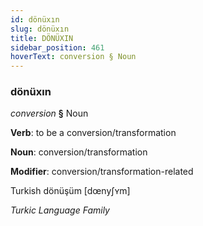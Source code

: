 ```yaml
---
id: dönüxın
slug: dönüxın
title: DÖNÜXIN
sidebar_position: 461
hoverText: conversion § Noun
---
```


### dönüxın

*conversion* **§** Noun

**Verb**: to be a conversion/transformation

**Noun**: conversion/transformation

**Modifier**: conversion/transformation-related

Turkish dönüşüm [dœnyʃʏm]

*Turkic Language Family*